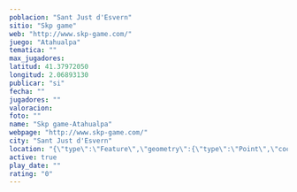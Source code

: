 ```yaml
---
poblacion: "Sant Just d'Esvern"
sitio: "Skp game"
web: "http://www.skp-game.com/"
juego: "Atahualpa"
tematica: ""
max_jugadores: 
latitud: 41.37972050
longitud: 2.06893130
publicar: "si"
fecha: ""
jugadores: ""
valoracion: 
foto: ""
name: "Skp game-Atahualpa"
webpage: "http://www.skp-game.com/"
city: "Sant Just d'Esvern"
location: "{\"type\":\"Feature\",\"geometry\":{\"type\":\"Point\",\"coordinates\":[41.3797205,2.0689313]}}"
active: true
play_date: ""
rating: "0"
---
```


